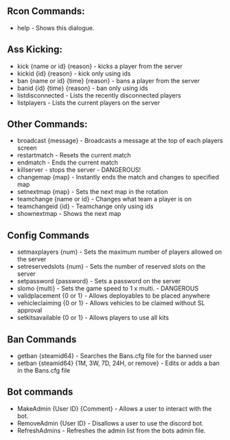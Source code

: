 ## Rcon Commands:
+ help - Shows this dialogue.

## Ass Kicking:
+ kick {name or id} {reason} - kicks a player from the server
+ kickid {id} {reason} - kick only using ids
+ ban {name or id} {time} {reason} - bans a player from the server
+ banid {id} {time} {reason} - ban only using ids
+ listdisconnected - Lists the recently disconnected players
+ listplayers - Lists the current players on the server
## Other Commands:
+ broadcast {message} - Broadcasts a message at the top of each players screen
+ restartmatch - Resets the current match
+ endmatch - Ends the current match
+ killserver - stops the server - DANGEROUS!
+ changemap {map} - Instantly ends the match and changes to specified map
+ setnextmap {map} - Sets the next map in the rotation
+ teamchange {name or id} - Changes what team a player is on
+ teamchangeid {id} - Teamchange only using ids
+ shownextmap - Shows the next map
## Config Commands
+ setmaxplayers {num} - Sets the maximum number of players allowed on the server
+ setreservedslots {num} - Sets the number of reserved slots on the server
+ setpassword {password} - Sets a password on the server
+ slomo {multi} - Sets the game speed to 1 x multi. - DANGEROUS
+ validplacement {0 or 1} - Allows deployables to be placed anywhere
+ vehicleclaiming {0 or 1} - Allows vehicles to be claimed without SL approval
+ setkitsavailable {0 or 1} - Allows players to use all kits
## Ban Commands
+ getban {steamid64} - Searches the Bans.cfg file for the banned user
+ setban {steamid64} {1M, 3W, 7D, 24H, or remove} - Edits or adds a ban in the Bans.cfg file
## Bot commands
+ MakeAdmin {User ID} {Comment} - Allows a user to interact with the bot.
+ RemoveAdmin {User ID} - Disallows a user to use the discord bot.
+ RefreshAdmins - Refreshes the admin list from the bots admin file.

